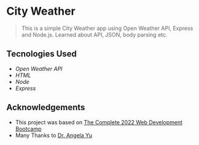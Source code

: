 # City Weather
> This is a simple City Weather app using Open Weather API, Express and Node.js. Learned about API, JSON, body parsing etc.

## Tecnologies Used
* _Open Weather API_
* _HTML_
* _Node_
* _Express_

## Acknowledgements
- This project was based on [The Complete 2022 Web Development Bootcamp](https://www.udemy.com/course/the-complete-web-development-bootcamp/)
- Many Thanks to [Dr. Angela Yu](https://github.com/angelabauer)